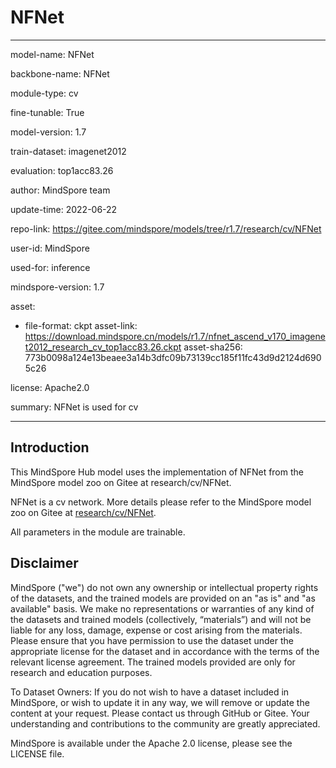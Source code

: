 # NFNet

---

model-name: NFNet

backbone-name: NFNet

module-type: cv

fine-tunable: True

model-version: 1.7

train-dataset: imagenet2012

evaluation: top1acc83.26

author: MindSpore team

update-time: 2022-06-22

repo-link: <https://gitee.com/mindspore/models/tree/r1.7/research/cv/NFNet>

user-id: MindSpore

used-for: inference

mindspore-version: 1.7

asset:

-
    file-format: ckpt
    asset-link: <https://download.mindspore.cn/models/r1.7/nfnet_ascend_v170_imagenet2012_research_cv_top1acc83.26.ckpt>
    asset-sha256: 773b0098a124e13beaee3a14b3dfc09b73139cc185f11fc43d9d2124d6905c26

license: Apache2.0

summary: NFNet is used for cv

---

## Introduction

This MindSpore Hub model uses the implementation of NFNet from the MindSpore model zoo on Gitee at research/cv/NFNet.

NFNet is a cv network. More details please refer to the MindSpore model zoo on Gitee at [research/cv/NFNet](https://gitee.com/mindspore/models/blob/r1.7/research/cv/NFNet/README_CN.md).

All parameters in the module are trainable.

## Disclaimer

MindSpore ("we") do not own any ownership or intellectual property rights of the datasets, and the trained models are provided on an "as is" and "as available" basis. We make no representations or warranties of any kind of the datasets and trained models (collectively, “materials”) and will not be liable for any loss, damage, expense or cost arising from the materials. Please ensure that you have permission to use the dataset under the appropriate license for the dataset and in accordance with the terms of the relevant license agreement. The trained models provided are only for research and education purposes.

To Dataset Owners: If you do not wish to have a dataset included in MindSpore, or wish to update it in any way, we will remove or update the content at your request. Please contact us through GitHub or Gitee. Your understanding and contributions to the community are greatly appreciated.

MindSpore is available under the Apache 2.0 license, please see the LICENSE file.
